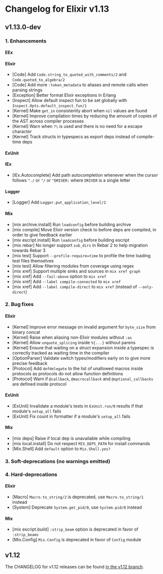 # Changelog for Elixir v1.13

## v1.13.0-dev

### 1. Enhancements

#### EEx

#### Elixir

  * [Code] Add `Code.string_to_quoted_with_comments/2` and `Code.quoted_to_algebra/2`
  * [Code] Add more `:token_metadata` to aliases and remote calls when parsing strings
  * [Exception] Better format Elixir exceptions in Erlang
  * [Inspect] Allow default inspect fun to be set globally with `Inspect.Opts.default_inspect_fun/1`
  * [Kernel] Make `get_in` consistently abort when `nil` values are found
  * [Kernel] Improve compilation times by reducing the amount of copies of the AST across compiler processes
  * [Kernel] Warn when `?\` is used and there is no need for a escape character
  * [Kernel] Track structs in typespecs as export deps instead of compile-time deps

#### ExUnit

#### IEx

  * [IEx.Autocomplete] Add path autocompletion whenever when the cursor follows `"./` or `"/` or `"DRIVER:` where `DRIVER` is a single letter

#### Logger

  * [Logger] Add `Logger.put_application_level/2`

#### Mix

  * [mix archive.install] Run `loadconfig` before building archive
  * [mix compile] Move Elixir version check to before deps are compiled, in order to give feedback earlier
  * [mix escript.install] Run `loadconfig` before building escript
  * [mix rebar] No longer support `sub_dirs` in Rebar 2 to help migration towards Rebar 3
  * [mix test] Support `--profile-require=time` to profile the time loading test files themselves
  * [mix test] Allow filtering modules from coverage using regex
  * [mix xref] Support multiple sinks and sources in `mix xref graph`
  * [mix xref] Add `--fail-above` option to `mix xref`
  * [mix xref] Add `--label compile-connected` to `mix xref`
  * [mix xref] Add `--label compile-direct` to `mix xref` (instead of `--only-direct`)

### 2. Bug fixes

#### Elixir

  * [Kernel] Improve error message on invalid argument for `byte_size` from binary concat
  * [Kernel] Raise when aliasing non-Elixir modules without `:as`
  * [Kernel] Allow `unquote_splicing` inside `%{...}` without parens
  * [Kernel] Ensure that waiting on a struct expansion inside a typespec is correctly tracked as waiting time in the compiler
  * [OptionParser] Validate switch types/modifiers early on to give more precise feedback
  * [Protocol] Add `defdelegate` to the list of unallowed macros inside protocols as protocols do not allow function definitions
  * [Protocol] Warn if `@callback`, `@macrocallback` and `@optional_callbacks` are defined inside protocol

#### ExUnit

  * [ExUnit] Invalidate a module's tests in `ExUnit.run/0` results if that module's `setup_all` fails
  * [ExUnit] Fix count in formatter if a module's `setup_all` fails

#### Mix

  * [mix deps] Raise if local dep is unavailable while compiling
  * [mix local.install] Do not respect `MIX_DEPS_PATH` for install commands
  * [Mix.Shell] Add `default` option to `Mix.Shell.yes?`

### 3. Soft-deprecations (no warnings emitted)

### 4. Hard-deprecations

#### Elixir

  * [Macro] `Macro.to_string/2` is deprecated, use `Macro.to_string/1` instead
  * [System] Deprecate `System.get_pid/0`, use `System.pid/0` instead

#### Mix

  * [mix escript.build] `:strip_beam` option is deprecated in favor of `:strip_beams`
  * [Mix.Config] `Mix.Config` is deprecated in favor of `Config` module

## v1.12

The CHANGELOG for v1.12 releases can be found [in the v1.12 branch](https://github.com/elixir-lang/elixir/blob/v1.12/CHANGELOG.md).

